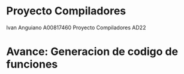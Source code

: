 # Proyecto Compiladores
Ivan Anguiano A00817460
Proyecto Compiladores AD22
# Avance: Generacion de codigo de funciones